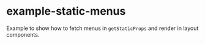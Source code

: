 # example-static-menus

Example to show how to fetch menus in `getStaticProps` and render in layout components.
